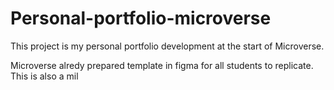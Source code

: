 # Personal-portfolio-microverse
This project is my personal portfolio development at the start of Microverse.

Microverse alredy prepared template in figma for all students to replicate. This is also a mil
